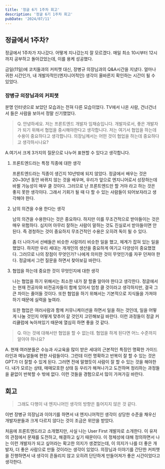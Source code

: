 ```yaml
---
title: '정글 6기 1주차 회고'
description: '정글 6기 1주차 회고'
pubDate: '2024/07/11'
---
```


## 정글에서 1주차?

정글에서 1주차가 지나갔다. 어떻게 지나갔는지 잘 모르겠다. 매일 최소 10시부터 12시까지 공부하고 돌아갔었는데, 이를 용케 성공했다.

금일(11일)에 코치들과의 커피챗 대신, 장병규 의장님과의 Q&A시간을 지냈다. 얼마나 귀한 시간인가, 내 개발자적인(엔지니어적인) 생각이 올바른지 확인하는 시간이 될 수 있었다.

### 장병규 의장님과의 커피챗

분명 인터넷으로 보았던 모습과는 전혀 다른 모습이었다. TV에서 나온 사람, 건너건너서 들은 사람을 보아서 정말 신기했었다.

> Q. 안녕하세요. 저는 프론트엔드 개발자 임채승입니다. 개발자로서, 좋은 개발자가 되기 위해서 협업을 중시해야한다고 생각합니다. 저는 여기서 협업을 하는데 수용이 중요하다고 생각합니다. 의장님께서는 어떤 것이 협업을 하는데 중요하다고 생각하시나요?

A.여기서 크게 3가지의 질문으로 나누어 표현할 수 있다고 생각합니다.

1. 프론트엔드라는 특정 직종에 대한 생각

    프론트엔드라는 직종이 생긴지 10년밖에 되지 않았다. 정글에서 배우는 것은 20~30년 동안 바뀌지 않는 것을 배우며, 우리가 앞으로 엔지니어로서 성장하는데 바뀔 가능성이 매우 클 것이다. 그러므로 난 프론트엔드만 할 거야 라고 하는 것은 좋지 못한 생각이다. 그래서 기회가 될 때 다 할 수 있는 사람들이 되어보자라고 생각해야 한다.

2. 남의 의견을 수용 한다는 생각

    남의 의견을 수용한다는 것은 중요하다. 하지만 이를 무조건적으로 받아들이는 것은 매우 위험하다. 심지어 아무리 잘하는 사람이 말하는 것도 진실로서 받아들이면 안된다. 즉 경청하는 것이 중요하지 무조건적인 수용은 오히려 독이 될 수 있다.

    좀 더 나아가서 선배들은 비슷한 사람끼리 비슷한 일을 했고, 체계가 잡혀 있는 일을 했었다. 하지만 우리 세대는 개개인의 생산을 중요하게 여기고 다양성이 중요했졌다. 그러므로 나의 장점이 무엇인가? 나에게 의미한 것이 무엇인가를 자꾸 던져야 한다. 정글에서 그런 질문을 하면서 찾아보길 바란다.

3. 협업을 하는데 중요한 것이 무엇인지에 대한 생각

    나는 협업을 하기 위해서는 최소한 내가 잘 할줄 알아야 한다고 생각한다. 정글에서는 현재 전공자와 비전공자들이 함께 있어서 엄청 클 것이라고 생각하지만, 결국 그 큰 차이는 줄어들 것이다. 또한 협업을 하기 위해서는 기본적으로 지식들을 가져야 하기 때문에 실력을 높여라.

    또한 협업은 여러사람과 함께 커뮤니케이션을 하면서 일을 하는 것인데, 일을 어떻게 나눌 것인지 어떻게 맞추어 갈 것인지 고민해보길 바란다. 이런 과정들이 정글 커리큘럼에 녹아져있기 때문에 열심히 하면 좋을 것 같다.

> Q. 아는 것에 대해서만 협업을 할 수 없는데. 협업을 하게 된다면 어느 수준까지 알아야 하나요?

A. 현재 여러분들은 수능과 사교육을 많이 받은 세대의 근본적인 특징인 명확한 가이드라인과 메뉴얼들에 편한 사람들이다. 그런데 이런 명확하고 반복이 잘 할 수 있는 것은 GPT가 더 잘할 수 있게 된다. 그러면 전에 말했듯이 사람이 잘 할 수 있는 것을 해야한다. 내가 모르는 상태, 매매모호한 상태 등 우리가 해쳐나가고 도전하며 정리하는 과정들을 끝없이 반복할 수 밖에 없다. 이런 것들을 경험으로서 많이 가져가길 바란다.

## 회고

> 그래도 다행이 내 엔지니어인 생각의 방향은 틀어지지 않은 것 같다.

이번 장병규 의장님과 이야기를 하면서 내 엔지니어적인 생각이 상당한 수준을 채우신 개발자분들과 크게 다르지 않다는 것이 조금은 위안을 받았다.

처음에 프론트엔드라고 소개했지만, 사실 나는 User First 개발자로 소개한다. 이 유저의 관점에서 문재를 도전하고, 해결하고 싶기 때문이다. 이 정체성에 대해 정의하면서 나는 이런 개발자가 되고 싶어라는 확고한 의지가 생겼었는데, 이 의지가 나를 더 좋은 개발자, 더 좋은 사람으로 만들 것이라는 생각이 있었다. 의장님과 이야기를 간단한 커피챗을 진행하면서 내 생각이 흔들리지 않고 오히려 단단하게 만들어져가 좋은 시간이었다고 생각한다.
